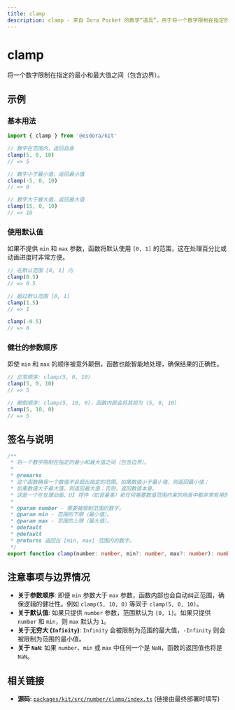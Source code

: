 ```yaml
---
title: clamp
description: clamp - 来自 Dora Pocket 的数学“道具”，用于将一个数字限制在指定的最小和最大值之间。
---
```


# clamp

<!-- 1. 简介：一句话核心功能描述 -->

将一个数字限制在指定的最小和最大值之间（包含边界）。

<!-- 2. 示例：由核心功能和从测试用例中提炼的场景组成 -->

## 示例

### 基本用法

```typescript
import { clamp } from '@esdora/kit'

// 数字在范围内，返回自身
clamp(5, 0, 10)
// => 5

// 数字小于最小值，返回最小值
clamp(-5, 0, 10)
// => 0

// 数字大于最大值，返回最大值
clamp(15, 0, 10)
// => 10
```

### 使用默认值

如果不提供 `min` 和 `max` 参数，函数将默认使用 `[0, 1]` 的范围，这在处理百分比或动画进度时非常方便。

```typescript
// 在默认范围 [0, 1] 内
clamp(0.5)
// => 0.5

// 超过默认范围 [0, 1]
clamp(1.5)
// => 1

clamp(-0.5)
// => 0
```

### 健壮的参数顺序

即使 `min` 和 `max` 的顺序被意外颠倒，函数也能智能地处理，确保结果的正确性。

```typescript
// 正常顺序: clamp(5, 0, 10)
clamp(5, 0, 10)
// => 5

// 颠倒顺序: clamp(5, 10, 0)，函数内部会将其视为 (5, 0, 10)
clamp(5, 10, 0)
// => 5
```

<!-- 3. 签名与说明：合并了签名、参数、返回值的唯一技术核心 -->

## 签名与说明

```typescript
/**
 * 将一个数字限制在指定的最小和最大值之间（包含边界）。
 *
 * @remarks
 * 这个函数确保一个数值不会超出指定的范围。如果数值小于最小值，则返回最小值；
 * 如果数值大于最大值，则返回最大值；否则，返回数值本身。
 * 这是一个在处理动画、UI 控件（如音量条）和任何需要数值范围约束的场景中都非常有用的工具。
 *
 * @param number - 需要被限制范围的数字。
 * @param min - 范围的下限（最小值）。
 * @param max - 范围的上限（最大值）。
 * @default
 * @default
 * @returns 返回在 [min, max] 范围内的数字。
 */
export function clamp(number: number, min?: number, max?: number): number
```

<!-- 4. 注意事项与边界情况：建立用户信任 -->

## 注意事项与边界情况

- **关于参数顺序**: 即便 `min` 参数大于 `max` 参数，函数内部也会自动纠正范围，确保逻辑的健壮性。例如 `clamp(5, 10, 0)` 等同于 `clamp(5, 0, 10)`。
- **关于默认值**: 如果只提供 `number` 参数，范围默认为 `[0, 1]`。如果只提供 `number` 和 `min`，则 `max` 默认为 `1`。
- **关于无穷大 (`Infinity`)**: `Infinity` 会被限制为范围的最大值，`-Infinity` 则会被限制为范围的最小值。
- **关于 `NaN`**: 如果 `number`、`min` 或 `max` 中任何一个是 `NaN`，函数的返回值也将是 `NaN`。

<!-- 5. 相关链接：提供相关函数及源码的链接 -->

## 相关链接

- **源码**: [`packages/kit/src/number/clamp/index.ts`](https://github.com/esdora-js/esdora/blob/main/packages/kit/src/number/clamp/index.ts) (链接由最终部署时填写)
